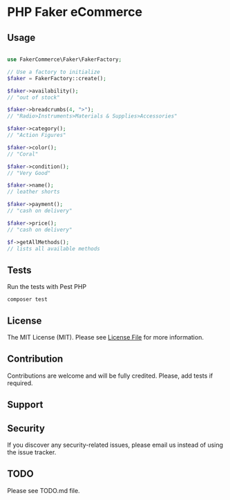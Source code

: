# PHP Faker eCommerce

## Usage

```php

use FakerCommerce\Faker\FakerFactory;

// Use a factory to initialize
$faker = FakerFactory::create();

$faker->availability();
// "out of stock"

$faker->breadcrumbs(4, ">");
// "Radio>Instruments>Materials & Supplies>Accessories"

$faker->category();
// "Action Figures"

$faker->color();
// "Coral"

$faker->condition();
// "Very Good"

$faker->name();
// leather shorts

$faker->payment();
// "cash on delivery"

$faker->price();
// "cash on delivery"

$f->getAllMethods();
// lists all available methods

```

## Tests

Run the tests with Pest PHP

```shell
composer test
```

## License

The MIT License (MIT). Please see [License File](LICENSE.md) for more information.

## Contribution

Contributions are welcome and will be fully credited. Please, add tests if required.

## Support

## Security

If you discover any security-related issues, please email us instead of using the issue tracker.

## TODO

Please see TODO.md file.

